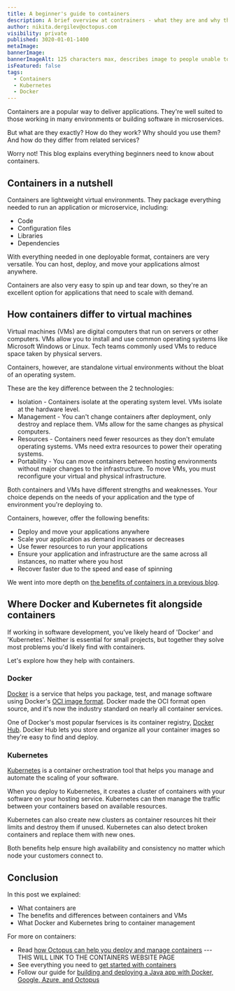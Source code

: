 ```yaml
---
title: A beginner's guide to containers
description: A brief overview at contrainers - what they are and why they're useful
author: nikita.dergilev@octopus.com
visibility: private
published: 3020-01-01-1400
metaImage: 
bannerImage: 
bannerImageAlt: 125 characters max, describes image to people unable to see it.
isFeatured: false
tags: 
  - Containers
  - Kubernetes
  - Docker
---
```


Containers are a popular way to deliver applications. They're well suited to those working in many environments or building software in microservices.

But what are they exactly? How do they work? Why should you use them? And how do they differ from related services?

Worry not! This blog explains everything beginners need to know about containers.

## Containers in a nutshell

Containers are lightweight virtual environments. They package everything needed to run an application or microservice, including:

- Code
- Configuration files
- Libraries
- Dependencies

With everything needed in one deployable format, containers are very versatile. You can host, deploy, and move your applications almost anywhere.

Containers are also very easy to spin up and tear down, so they're an excellent option for applications that need to scale with demand.

## How containers differ to virtual machines

Virtual machines (VMs) are digital computers that run on servers or other computers. VMs allow you to install and use common operating systems like Microsoft Windows or Linux. Tech teams commonly used VMs to reduce space taken by physical servers.

Containers, however, are standalone virtual environments without the bloat of an operating system.

These are the key difference between the 2 technologies:

- Isolation - Containers isolate at the operating system level. VMs isolate at the hardware level.
- Management - You can't change containers after deployment, only destroy and replace them. VMs allow for the same changes as physical computers.
- Resources - Containers need fewer resources as they don't emulate operating systems. VMs need extra resources to power their operating systems.
- Portability - You can move containers between hosting environments without major changes to the infrastructure. To move VMs, you must reconfigure your virtual and physical infrastructure.

Both containers and VMs have different strengths and weaknesses. Your choice depends on the needs of your application and the type of environment you're deploying to. 

Containers, however, offer the following benefits:

- Deploy and move your applications anywhere
- Scale your application as demand increases or decreases
- Use fewer resources to run your applications
- Ensure your application and infrastructure are the same across all instances, no matter where you host
- Recover faster due to the speed and ease of spinning 

We went into more depth on [the benefits of containers in a previous blog](https://octopus.com/blog/benefits-of-containerization).

## Where Docker and Kubernetes fit alongside containers

If working in software development, you’ve likely heard of 'Docker' and 'Kubernetes'. Neither is essential for small projects, but together they solve most problems you'd likely find with containers.

Let's explore how they help with containers.

### Docker

[Docker](https://www.docker.com/) is a service that helps you package, test, and manage software using Docker's [OCI image format](https://opencontainers.org/). Docker made the OCI format open source, and it's now the industry standard on nearly all container services.

One of Docker's most popular fservices is its container registry, [Docker Hub](https://hub.docker.com/). Docker Hub lets you store and organize all your container images so they're easy to find and deploy.

### Kubernetes

[Kubernetes](https://kubernetes.io/) is a container orchestration tool that helps you manage and automate the scaling of your software.

When you deploy to Kubernetes, it creates a cluster of containers with your software on your hosting service. Kubernetes can then manage the traffic between your containers based on available resources.

Kubernetes can also create new clusters as container resources hit their limits and destroy them if unused. Kubernetes can also detect broken containers and replace them with new ones.

Both benefits help ensure high availability and consistency no matter which node your customers connect to.

## Conclusion

In this post we explained:

- What containers are
- The benefits and differences between containers and VMs
- What Docker and Kubernetes bring to container management

For more on containers:

- Read [how Octopus can help you deploy and manage containers](link-to-website-page) --- THIS WILL LINK TO THE CONTAINERS WEBSITE PAGE
- See everything you need to [get started with containers](https://octopus.com/blog/get-started-containers)
- Follow our guide for [building and deploying a Java app with Docker, Google, Azure, and Octopus](https://octopus.com/blog/deploying-java-app-docker-google-azure)